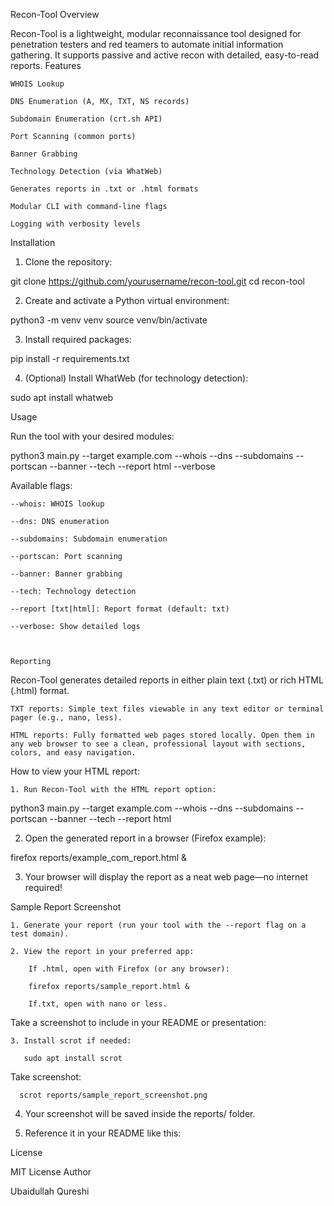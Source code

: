 Recon-Tool
Overview

Recon-Tool is a lightweight, modular reconnaissance tool designed for penetration testers and red teamers to automate initial information gathering.
It supports passive and active recon with detailed, easy-to-read reports.
Features

    WHOIS Lookup

    DNS Enumeration (A, MX, TXT, NS records)

    Subdomain Enumeration (crt.sh API)

    Port Scanning (common ports)

    Banner Grabbing

    Technology Detection (via WhatWeb)

    Generates reports in .txt or .html formats

    Modular CLI with command-line flags

    Logging with verbosity levels

Installation

1.    Clone the repository:
  
git clone https://github.com/yourusername/recon-tool.git
cd recon-tool

2.   Create and activate a Python virtual environment:

python3 -m venv venv
source venv/bin/activate


3.   Install required packages:

pip install -r requirements.txt

4.   (Optional) Install WhatWeb (for technology detection):

sudo apt install whatweb

Usage

Run the tool with your desired modules:

python3 main.py --target example.com --whois --dns --subdomains --portscan --banner --tech --report html --verbose


Available flags:

    --whois: WHOIS lookup

    --dns: DNS enumeration

    --subdomains: Subdomain enumeration

    --portscan: Port scanning

    --banner: Banner grabbing

    --tech: Technology detection

    --report [txt|html]: Report format (default: txt)

    --verbose: Show detailed logs



    Reporting

Recon-Tool generates detailed reports in either plain text (.txt) or rich HTML (.html) format.

    TXT reports: Simple text files viewable in any text editor or terminal pager (e.g., nano, less).

    HTML reports: Fully formatted web pages stored locally. Open them in any web browser to see a clean, professional layout with sections, colors, and easy navigation.

How to view your HTML report:

    1. Run Recon-Tool with the HTML report option:

python3 main.py --target example.com --whois --dns --subdomains --portscan --banner --tech --report html


   2. Open the generated report in a browser (Firefox example):

firefox reports/example_com_report.html &

   3. Your browser will display the report as a neat web page—no internet required!

Sample Report Screenshot

    1. Generate your report (run your tool with the --report flag on a test domain).

    2. View the report in your preferred app:

        If .html, open with Firefox (or any browser):

        firefox reports/sample_report.html &
        
        If.txt, open with nano or less.

   Take a screenshot to include in your README or presentation:

    3. Install scrot if needed:

       sudo apt install scrot
   
   Take screenshot:

      scrot reports/sample_report_screenshot.png

   4. Your screenshot will be saved inside the reports/ folder.

   5. Reference it in your README like this:

License

MIT License
Author

Ubaidullah Qureshi
